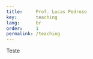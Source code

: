 ```yaml
---
title:     Prof. Lucas Pedroso
key:       teaching
lang:      br
order:     1
permalink: /teaching
---
```

Teste
